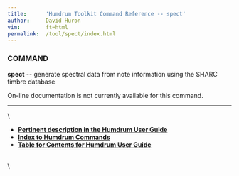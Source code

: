 ```yaml
---
title:		'Humdrum Toolkit Command Reference -- spect'
author:		David Huron
vim:		ft=html
permalink:	/tool/spect/index.html
---
```


### COMMAND

**spect** -- generate spectral data from note information using the
SHARC timbre database

On-line documentation is not currently available for this command.

------------------------------------------------------------------------

\

-   [**Pertinent description in the Humdrum User
    Guide**](../guide34.html#Interval_Vectors_Using_the_iv_Command)
-   [**Index to Humdrum Commands**](../commands.toc.html)
-   [**Table for Contents for Humdrum User Guide**](../guide.toc.html)

\
\
